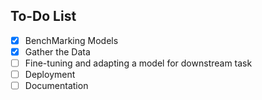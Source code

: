 ## To-Do List

- [x] BenchMarking Models
- [x] Gather the Data
- [ ] Fine-tuning and adapting a model for downstream task
- [ ] Deployment
- [ ] Documentation
